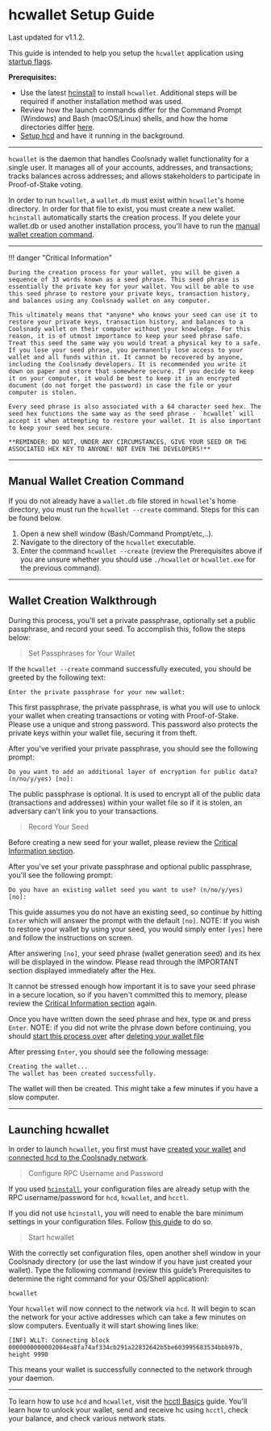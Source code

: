 # hcwallet Setup Guide 

Last updated for v1.1.2.

This guide is intended to help you setup the `hcwallet` application using [startup flags](/getting-started/startup-basics.md#startup-command-flags). 

**Prerequisites:**

- Use the latest [hcinstall](/getting-started/user-guides/cli-installation.md) to install `hcwallet`. Additional steps will be required if another installation method was used.
- Review how the launch commands differ for the Command Prompt (Windows) and Bash (macOS/Linux) shells, and how the home directories differ [here](/getting-started/cli-differences.md).
- [Setup hcd](/getting-started/user-guides/hcd-setup.md) and have it running in the background.

---

`hcwallet` is the daemon that handles Coolsnady wallet functionality for a single user. It manages all of your accounts, addresses, and transactions; tracks balances across addresses; and allows stakeholders to participate in Proof-of-Stake voting.

In order to run `hcwallet`, a `wallet.db` must exist within `hcwallet`'s home directory. In order for that file to exist, you must create a new wallet. `hcinstall` automatically starts the creation process. If you delete your wallet.db or used another installation process, you'll have to run the [manual wallet creation command](#manual-wallet-creation-command).

---

!!! danger "Critical Information"

    During the creation process for your wallet, you will be given a sequence of 33 words known as a seed phrase. This seed phrase is essentially the private key for your wallet. You will be able to use this seed phrase to restore your private keys, transaction history, and balances using any Coolsnady wallet on any computer.

    This ultimately means that *anyone* who knows your seed can use it to restore your private keys, transaction history, and balances to a Coolsnady wallet on their computer without your knowledge. For this reason, it is of utmost importance to keep your seed phrase safe. Treat this seed the same way you would treat a physical key to a safe. If you lose your seed phrase, you permanently lose access to your wallet and all funds within it. It cannot be recovered by anyone, including the Coolsnady developers. It is recommended you write it down on paper and store that somewhere secure. If you decide to keep it on your computer, it would be best to keep it in an encrypted document (do not forget the password) in case the file or your computer is stolen.

    Every seed phrase is also associated with a 64 character seed hex. The seed hex functions the same way as the seed phrase - `hcwallet` will accept it when attempting to restore your wallet. It is also important to keep your seed hex secure.

    **REMINDER: DO NOT, UNDER ANY CIRCUMSTANCES, GIVE YOUR SEED OR THE ASSOCIATED HEX KEY TO ANYONE! NOT EVEN THE DEVELOPERS!**

---

## Manual Wallet Creation Command 

If you do not already have a `wallet.db` file stored in `hcwallet`'s home directory, you must run the `hcwallet --create` command. Steps for this can be found below. 

1. Open a new shell window (Bash/Command Prompt/etc,..).
2. Navigate to the directory of the `hcwallet` executable.
3. Enter the command `hcwallet --create` (review the Prerequisites above if you are unsure whether you should use `./hcwallet` or `hcwallet.exe` for the previous command). 

---

## Wallet Creation Walkthrough 

During this process, you'll set a private passphrase, optionally set a public passphrase, and record your seed. To accomplish this, follow the steps below:

> Set Passphrases for Your Wallet

If the `hcwallet --create` command successfully executed, you should be greeted by the following text:

```no-highlight
Enter the private passphrase for your new wallet:
```

This first passphrase, the private passphrase, is what you will use to unlock your wallet when creating transactions or voting with Proof-of-Stake. Please use a unique and strong password. This password also protects the private keys within your wallet file, securing it from theft.

After you've verified your private passphrase, you should see the following prompt:

```no-highlight
Do you want to add an additional layer of encryption for public data? (n/no/y/yes) [no]:
```

The public passphrase is optional. It is used to encrypt all of the public data (transactions and addresses) within your wallet file so if it is stolen, an adversary can't link you to your transactions. 

> Record Your Seed

Before creating a new seed for your wallet, please review the [Critical Information section](/getting-started/user-guides/hcwallet-setup.md#critical-information).

After you've set your private passphrase and optional public passphrase, you'll see the following prompt:

```no-highlight
Do you have an existing wallet seed you want to use? (n/no/y/yes) [no]:
```

This guide assumes you do not have an existing seed, so continue by hitting `Enter` which will answer the prompt with the default `[no]`. NOTE: If you wish to restore your wallet by using your seed, you would simply enter `[yes]` here and follow the instructions on screen.

After answering `[no]`, your seed phrase (wallet generation seed) and its hex will be displayed in the window. Please read through the IMPORTANT section displayed immediately after the Hex.

It cannot be stressed enough how important it is to save your seed phrase in a secure location, so if you haven't committed this to memory, please review the [Critical Information section](/getting-started/user-guides/hcwallet-setup.md#critical-information) again.

Once you have written down the seed phrase and hex, type `OK` and press `Enter`. NOTE: if you did not write the phrase down before continuing, you should [start this process over](/getting-started/user-guides/hcwallet-setup.md#create-a-new-wallet) after [deleting your wallet file](/advanced/deleting-your-wallet.md)

After pressing `Enter`, you should see the following message:

```no-highlight
Creating the wallet...
The wallet has been created successfully.
```

The wallet will then be created. This might take a few minutes if you have a slow computer.

---

## Launching hcwallet 

In order to launch `hcwallet`, you first must have [created your wallet](#wallet-creation-walkthrough) and
[connected hcd to the Coolsnady network](/getting-started/user-guides/hcd-setup.md#connect-to-the-Coolsnady-network).

> Configure RPC Username and Password

If you used [`hcinstall`](/getting-started/user-guides/cli-installation.md), your configuration files are already setup with the RPC username/password for `hcd`, `hcwallet`, and `hcctl`.

If you did not use `hcinstall`, you will need to enable the bare minimum settings in your configuration files. Follow [this guide](/advanced/manual-cli-install.md#minimum-configuration) to do so.

> Start hcwallet 

With the correctly set configuration files, open another shell window in your Coolsnady directory (or use the last window if you have just created your wallet). Type the following command (review this guide’s Prerequisites to determine the right command for your OS/Shell application):

```no-highlight
hcwallet
```

Your `hcwallet` will now connect to the network via `hcd`. It will begin to scan the network for your active addresses which can take a few minutes on slow computers. Eventually it will start showing lines like:

```no-highlight
[INF] WLLT: Connecting block 0000000000002004ea8fa74af334cb291a22832642b5be603995683534bbb97b, height 9990
```

This means your wallet is successfully connected to the network
through your daemon.

---

To learn how to use `hcd` and  `hcwallet`, visit the [hcctl Basics](/getting-started/user-guides/hcctl-basics.md) guide. You'll learn how to unlock your wallet, send and receive hc using `hcctl`, check your balance, and check various network stats.
